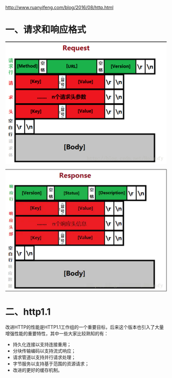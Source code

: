http://www.ruanyifeng.com/blog/2016/08/http.html

# 一、请求和响应格式

![](../../images/Http请求格式.png)

![](../../images/Http响应格式.png)

# 二、http1.1

改进HTTP的性能是HTTP1.1工作组的一个重要目标，后来这个版本也引入了大量增强性能的重要特性，其中一些大家比较熟知的有：

- 持久化连接以支持连接重用；
- 分块传输编码以支持流式响应；
- 请求管道以支持并行请求处理；
- 字节服务以支持基于范围的资源请求；
- 改进的更好的缓存机制。































